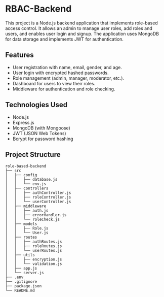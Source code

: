 # RBAC-Backend

This project is a Node.js backend application that implements role-based access control. It allows an admin to manage user roles, add roles and users, and enables user login and signup. The application uses MongoDB for data storage and implements JWT for authentication.

## Features

- User registration with name, email, gender, and age.
- User login with encrypted hashed passwords.
- Role management (admin, manager, moderator, etc.).
- Dashboard for users to view their roles.
- Middleware for authentication and role checking.

## Technologies Used

- Node.js
- Express.js
- MongoDB (with Mongoose)
- JWT (JSON Web Tokens)
- Bcrypt for password hashing

## Project Structure

```
role-based-backend
├── src
│   ├── config
│   │   ├── database.js
│   │   └── env.js
│   ├── controllers
│   │   ├── authController.js
│   │   ├── roleController.js
│   │   └── userController.js
│   ├── middleware
│   │   ├── auth.js
│   │   ├── errorHandler.js
│   │   └── roleCheck.js
│   ├── models
│   │   ├── Role.js
│   │   └── User.js
│   ├── routes
│   │   ├── authRoutes.js
│   │   ├── roleRoutes.js
│   │   └── userRoutes.js
│   ├── utils
│   │   ├── encryption.js
│   │   └── validation.js
│   ├── app.js
│   └── server.js
├── .env
├── .gitignore
├── package.json
└── README.md
```
